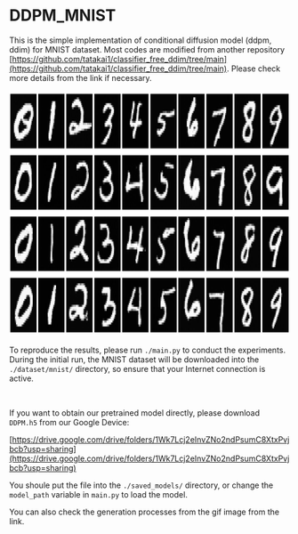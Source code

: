 # DDPM_MNIST

This is the simple implementation of conditional diffusion model (ddpm, ddim) for MNIST dataset. Most codes are modified from another repository [https://github.com/tatakai1/classifier_free_ddim/tree/main](https://github.com/tatakai1/classifier_free_ddim/tree/main). Please check more details from the link if necessary.

<img src="saved_images/DDPM_w=2.0_all.png" alt="MNIST generation" width="901.8" height="441.45">

<br>

To reproduce the results, please run `./main.py` to conduct the experiments. During the initial run, the MNIST dataset will be downloaded into the `./dataset/mnist/` directory, so ensure that your Internet connection is active.

<br>

If you want to obtain our pretrained model directly, please download `DDPM.h5` from our Google Device:

[https://drive.google.com/drive/folders/1Wk7Lcj2eInvZNo2ndPsumC8XtxPvjbcb?usp=sharing](https://drive.google.com/drive/folders/1Wk7Lcj2eInvZNo2ndPsumC8XtxPvjbcb?usp=sharing)

You shoule put the file into the `./saved_models/` directory, or change the `model_path` variable in `main.py` to load the model. 

You can also check the generation processes from the gif image from the link.
